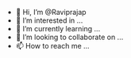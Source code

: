 - 👋 Hi, I’m @Raviprajap
- 👀 I’m interested in ...
- 🌱 I’m currently learning ...
- 💞️ I’m looking to collaborate on ...
- 📫 How to reach me ...

<!---
Raviprajap/Raviprajap is a ✨ special ✨ repository because its `README.md` (this file) appears on your GitHub profile.
You can click the Preview link to take a look at your changes.
--->
